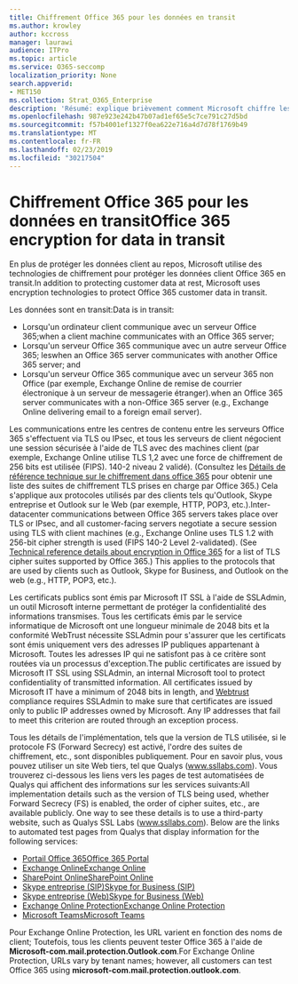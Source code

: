 ```yaml
---
title: Chiffrement Office 365 pour les données en transit
ms.author: krowley
author: kccross
manager: laurawi
audience: ITPro
ms.topic: article
ms.service: O365-seccomp
localization_priority: None
search.appverid:
- MET150
ms.collection: Strat_O365_Enterprise
description: 'Résumé: explique brièvement comment Microsoft chiffre les données en transit.'
ms.openlocfilehash: 987e923e242b47b07ad1ef65e5c7ce791c27d5bd
ms.sourcegitcommit: f57b4001ef1327f0ea622e716a4d7d78f1769b49
ms.translationtype: MT
ms.contentlocale: fr-FR
ms.lasthandoff: 02/23/2019
ms.locfileid: "30217504"
---
```

# <a name="office-365-encryption-for-data-in-transit"></a><span data-ttu-id="a2d9d-103">Chiffrement Office 365 pour les données en transit</span><span class="sxs-lookup"><span data-stu-id="a2d9d-103">Office 365 encryption for data in transit</span></span>

<span data-ttu-id="a2d9d-104">En plus de protéger les données client au repos, Microsoft utilise des technologies de chiffrement pour protéger les données client Office 365 en transit.</span><span class="sxs-lookup"><span data-stu-id="a2d9d-104">In addition to protecting customer data at rest, Microsoft uses encryption technologies to protect Office 365 customer data in transit.</span></span> 

<span data-ttu-id="a2d9d-105">Les données sont en transit:</span><span class="sxs-lookup"><span data-stu-id="a2d9d-105">Data is in transit:</span></span>
- <span data-ttu-id="a2d9d-106">Lorsqu'un ordinateur client communique avec un serveur Office 365;</span><span class="sxs-lookup"><span data-stu-id="a2d9d-106">when a client machine communicates with an Office 365 server;</span></span>
- <span data-ttu-id="a2d9d-107">Lorsqu'un serveur Office 365 communique avec un autre serveur Office 365; les</span><span class="sxs-lookup"><span data-stu-id="a2d9d-107">when an Office 365 server communicates with another Office 365 server; and</span></span>
- <span data-ttu-id="a2d9d-108">Lorsqu'un serveur Office 365 communique avec un serveur 365 non Office (par exemple, Exchange Online de remise de courrier électronique à un serveur de messagerie étranger).</span><span class="sxs-lookup"><span data-stu-id="a2d9d-108">when an Office 365 server communicates with a non-Office 365 server (e.g., Exchange Online delivering email to a foreign email server).</span></span>

<span data-ttu-id="a2d9d-p101">Les communications entre les centres de contenu entre les serveurs Office 365 s'effectuent via TLS ou IPsec, et tous les serveurs de client négocient une session sécurisée à l'aide de TLS avec des machines client (par exemple, Exchange Online utilise TLS 1,2 avec une force de chiffrement de 256 bits est utilisée (FIPS). 140-2 niveau 2 validé). (Consultez les [Détails de référence technique sur le chiffrement dans office 365](https://support.office.com/article/Technical-reference-details-about-encryption-in-Office-365-862CBE93-4268-4EF9-BA79-277545ECF221) pour obtenir une liste des suites de chiffrement TLS prises en charge par Office 365.) Cela s'applique aux protocoles utilisés par des clients tels qu'Outlook, Skype entreprise et Outlook sur le Web (par exemple, HTTP, POP3, etc.).</span><span class="sxs-lookup"><span data-stu-id="a2d9d-p101">Inter-datacenter communications between Office 365 servers takes place over TLS or IPsec, and all customer-facing servers negotiate a secure session using TLS with client machines (e.g., Exchange Online uses TLS 1.2 with 256-bit cipher strength is used (FIPS 140-2 Level 2-validated). (See [Technical reference details about encryption in Office 365](https://support.office.com/article/Technical-reference-details-about-encryption-in-Office-365-862CBE93-4268-4EF9-BA79-277545ECF221) for a list of TLS cipher suites supported by Office 365.) This applies to the protocols that are used by clients such as Outlook, Skype for Business, and Outlook on the web (e.g., HTTP, POP3, etc.).</span></span>

<span data-ttu-id="a2d9d-p102">Les certificats publics sont émis par Microsoft IT SSL à l'aide de SSLAdmin, un outil Microsoft interne permettant de protéger la confidentialité des informations transmises. Tous les certificats émis par le service informatique de Microsoft ont une longueur minimale de 2048 [](http://www.webtrust.org/homepage-documents/item70372.pdf) bits et la conformité WebTrust nécessite SSLAdmin pour s'assurer que les certificats sont émis uniquement vers des adresses IP publiques appartenant à Microsoft. Toutes les adresses IP qui ne satisfont pas à ce critère sont routées via un processus d'exception.</span><span class="sxs-lookup"><span data-stu-id="a2d9d-p102">The public certificates are issued by Microsoft IT SSL using SSLAdmin, an internal Microsoft tool to protect confidentiality of transmitted information. All certificates issued by Microsoft IT have a minimum of 2048 bits in length, and [Webtrust](http://www.webtrust.org/homepage-documents/item70372.pdf) compliance requires SSLAdmin to make sure that certificates are issued only to public IP addresses owned by Microsoft. Any IP addresses that fail to meet this criterion are routed through an exception process.</span></span>

<span data-ttu-id="a2d9d-p103">Tous les détails de l'implémentation, tels que la version de TLS utilisée, si le protocole FS (Forward Secrecy) est activé, l'ordre des suites de chiffrement, etc., sont disponibles publiquement. Pour en savoir plus, vous pouvez utiliser un site Web tiers, tel que Qualys (www.ssllabs.com). Vous trouverez ci-dessous les liens vers les pages de test automatisées de Qualys qui affichent des informations sur les services suivants:</span><span class="sxs-lookup"><span data-stu-id="a2d9d-p103">All implementation details such as the version of TLS being used, whether Forward Secrecy (FS) is enabled, the order of cipher suites, etc., are available publicly. One way to see these details is to use a third-party website, such as Qualys SSL Labs (www.ssllabs.com). Below are the links to automated test pages from Qualys that display information for the following services:</span></span>
- [<span data-ttu-id="a2d9d-117">Portail Office 365</span><span class="sxs-lookup"><span data-stu-id="a2d9d-117">Office 365 Portal</span></span>](https://www.ssllabs.com/ssltest/analyze.html?d=portal.office.com&hideResults=on)
- [<span data-ttu-id="a2d9d-118">Exchange Online</span><span class="sxs-lookup"><span data-stu-id="a2d9d-118">Exchange Online</span></span>](https://www.ssllabs.com/ssltest/analyze.html?d=outlook.office365.com&hideResults=on)
- [<span data-ttu-id="a2d9d-119">SharePoint Online</span><span class="sxs-lookup"><span data-stu-id="a2d9d-119">SharePoint Online</span></span>](https://www.ssllabs.com/ssltest/analyze.html?d=microsoft-my.sharepoint.com&hideResults=on)
- [<span data-ttu-id="a2d9d-120">Skype entreprise (SIP)</span><span class="sxs-lookup"><span data-stu-id="a2d9d-120">Skype for Business (SIP)</span></span>](https://www.ssllabs.com/ssltest/analyze.html?d=sipdir.online.lync.com)
- [<span data-ttu-id="a2d9d-121">Skype entreprise (Web)</span><span class="sxs-lookup"><span data-stu-id="a2d9d-121">Skype for Business (Web)</span></span>](https://www.ssllabs.com/ssltest/analyze.html?d=webdir.online.lync.com&hideResults=on)
- [<span data-ttu-id="a2d9d-122">Exchange Online Protection</span><span class="sxs-lookup"><span data-stu-id="a2d9d-122">Exchange Online Protection</span></span>](https://ssl-tools.net/mailservers/microsoft-com.mail.protection.outlook.com)
- [<span data-ttu-id="a2d9d-123">Microsoft Teams</span><span class="sxs-lookup"><span data-stu-id="a2d9d-123">Microsoft Teams</span></span>](https://www.ssllabs.com/ssltest/analyze.html?d=teams.microsoft.com&latest)

<span data-ttu-id="a2d9d-124">Pour Exchange Online Protection, les URL varient en fonction des noms de client; Toutefois, tous les clients peuvent tester Office 365 à l'aide de **Microsoft-com.mail.protection.Outlook.com**.</span><span class="sxs-lookup"><span data-stu-id="a2d9d-124">For Exchange Online Protection, URLs vary by tenant names; however, all customers can test Office 365 using **microsoft-com.mail.protection.outlook.com**.</span></span>
